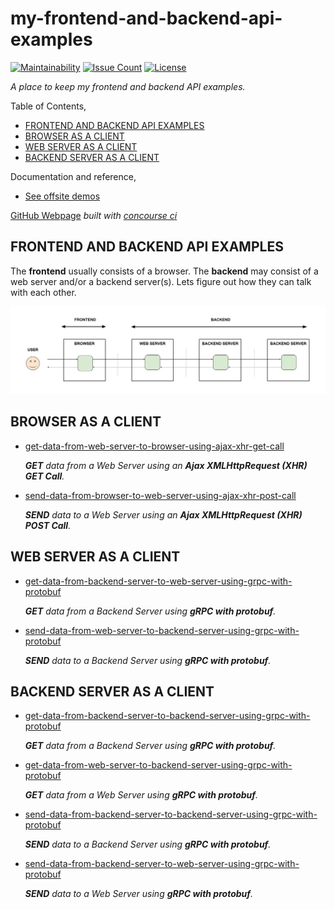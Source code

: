 # my-frontend-and-backend-api-examples

[![Maintainability](https://api.codeclimate.com/v1/badges/a7fd79cc4717b3da27d6/maintainability)](https://codeclimate.com/github/JeffDeCola/my-frontend-and-backend-api-examples/maintainability)
[![Issue Count](https://codeclimate.com/github/JeffDeCola/my-frontend-and-backend-api-examples/badges/issue_count.svg)](https://codeclimate.com/github/JeffDeCola/my-frontend-and-backend-api-examples/issues)
[![License](http://img.shields.io/:license-mit-blue.svg)](http://jeffdecola.mit-license.org)

_A place to keep my frontend and backend API examples._

Table of Contents,

* [FRONTEND AND BACKEND API EXAMPLES](https://github.com/JeffDeCola/my-frontend-and-backend-api-examples#frontend-and-backend-api-examples)
* [BROWSER AS A CLIENT](https://github.com/JeffDeCola/my-frontend-and-backend-api-examples#browser-as-a-client)
* [WEB SERVER AS A CLIENT](https://github.com/JeffDeCola/my-frontend-and-backend-api-examples#web-server-as-a-client)
* [BACKEND SERVER AS A CLIENT](https://github.com/JeffDeCola/my-frontend-and-backend-api-examples#backend-server-as-a-client)

Documentation and reference,

* [See offsite demos](http://www.jeffdecola.com/my-frontend-and-backend-api-examples/index.php)

[GitHub Webpage](https://jeffdecola.github.io/my-frontend-and-backend-api-examples/)
_built with
[concourse ci](https://github.com/JeffDeCola/my-frontend-and-backend-api-examples/blob/master/ci-README.md)_

## FRONTEND AND BACKEND API EXAMPLES

The **frontend** usually consists of a browser.
The **backend** may consist of a web server and/or a backend server(s).
Lets figure out how they can talk with each other.

![IMAGE - frontend-backend-overview - IMAGE](docs/pics/frontend-backend-overview.jpg)

## BROWSER AS A CLIENT

* [get-data-from-web-server-to-browser-using-ajax-xhr-get-call](https://github.com/JeffDeCola/my-frontend-and-backend-api-examples/my-frontend-and-backend-api-examples/browser-as-a-client/get-data-from-web-server-to-browser-using-ajax-xhr-get-call)

  _**GET** data
  from a Web Server
  using an **Ajax XMLHttpRequest (XHR) GET Call**._

* [send-data-from-browser-to-web-server-using-ajax-xhr-post-call](https://github.com/JeffDeCola/my-frontend-and-backend-api-examples/my-frontend-and-backend-api-examples/browser-as-a-client/send-data-from-browser-to-web-server-using-ajax-xhr-post-call)

  _**SEND** data
  to a Web Server
  using an **Ajax XMLHttpRequest (XHR) POST Call**._

## WEB SERVER AS A CLIENT

* [get-data-from-backend-server-to-web-server-using-grpc-with-protobuf](https://github.com/JeffDeCola/my-frontend-and-backend-api-examples/my-frontend-and-backend-api-examples/web-server-as-a-client/get-data-from-backend-server-to-web-server-using-grpc-with-protobuf)

  _**GET** data
  from a Backend Server
  using **gRPC with protobuf**._

* [send-data-from-web-server-to-backend-server-using-grpc-with-protobuf](https://github.com/JeffDeCola/my-frontend-and-backend-api-examples/my-frontend-and-backend-api-examples/web-server-as-a-client/send-data-from-web-server-to-backend-server-using-grpc-with-protobuf)

  _**SEND** data
  to a Backend Server
  using **gRPC with protobuf**._

## BACKEND SERVER AS A CLIENT

* [get-data-from-backend-server-to-backend-server-using-grpc-with-protobuf](https://github.com/JeffDeCola/my-frontend-and-backend-api-examples/my-frontend-and-backend-api-examples/backend-server-as-a-client/get-data-from-backend-server-to-backend-server-using-grpc-with-protobuf)

  _**GET** data
  from a Backend Server
  using **gRPC with protobuf**._

* [get-data-from-web-server-to-backend-server-using-grpc-with-protobuf](https://github.com/JeffDeCola/my-frontend-and-backend-api-examples/my-frontend-and-backend-api-examples/backend-server-as-a-client/get-data-from-web-server-to-backend-server-using-grpc-with-protobuf)

  _**GET** data
  from a Web Server
  using **gRPC with protobuf**._

* [send-data-from-backend-server-to-backend-server-using-grpc-with-protobuf](https://github.com/JeffDeCola/my-frontend-and-backend-api-examples/my-frontend-and-backend-api-examples/backend-server-as-a-client/send-data-from-backend-server-to-backend-server-using-grpc-with-protobuf)

  _**SEND** data
  to a Backend Server
  using **gRPC with protobuf**._

* [send-data-from-backend-server-to-web-server-using-grpc-with-protobuf](https://github.com/JeffDeCola/my-frontend-and-backend-api-examples/my-frontend-and-backend-api-examples/backend-server-as-a-client/send-data-from-backend-server-to-web-server-using-grpc-with-protobuf)

  _**SEND** data
  to a Web Server
  using **gRPC with protobuf**._

